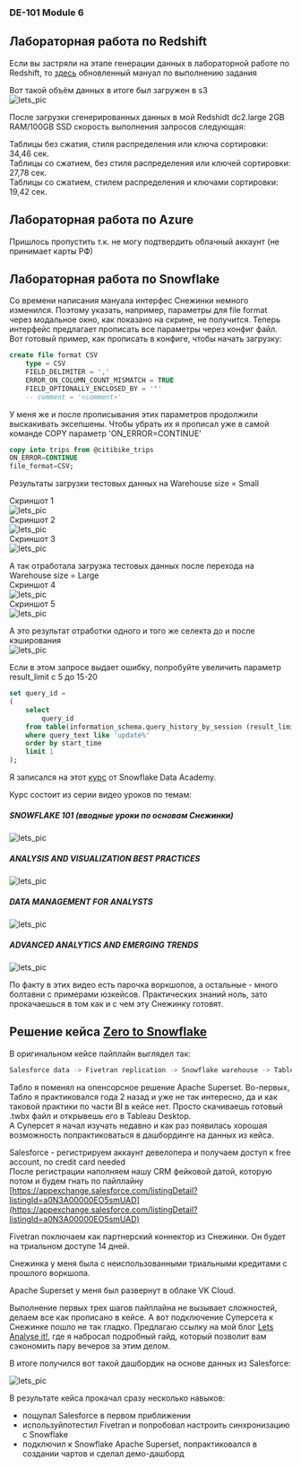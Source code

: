 ### DE-101 Module 6

## Лабораторная работа по Redshift

Если вы застряли на этапе генерации данных в лабораторной работе по Redshift, то [здесь](Generating_Datasets.md)
обновленный мануал по выполнению задания

Вот такой объём данных в итоге  был загружен в s3  
![lets_pic](/docs/images/S3-gen-data.jpg)

После загрузки сгенерированных данных в мой Redshidt dc2.large 2GB RAM/100GB SSD скорость выполнения запросов следующая:

Таблицы без сжатия, стиля распределения или ключа сортировки: 34,46 сек.  
Таблицы со сжатием, без стиля распределения или ключей сортировки: 27,78 сек.  
Таблицы со сжатием, стилем распределения и ключами сортировки: 19,42 сек.

## Лабораторная работа по Azure

Пришлось пропустить т.к. не могу подтвердить облачный аккаунт (не принимает карты РФ)

## Лабораторная работа по Snowflake

Со времени написания мануала интерфес Снежинки немного изменился. Поэтому указать, например, параметры для file format через модальное окно, как показано на скрине, не получится. Теперь интерфейс предлагает прописать все параметры через конфиг файл.
Вот готовый пример, как прописать в конфиге, чтобы начать загрузку:  

```sql
create file format CSV
    type = CSV
    FIELD_DELIMITER = ','
    ERROR_ON_COLUMN_COUNT_MISMATCH = TRUE
    FIELD_OPTIONALLY_ENCLOSED_BY = '"'
    -- comment = '<comment>'
```  
У меня же и после прописывания этих параметров продолжили выскакивать эксепшены. Чтобы убрать их я прописал уже в самой команде COPY параметр 'ON_ERROR=CONTINUE'   

```sql
copy into trips from @citibike_trips
ON_ERROR=CONTINUE
file_format=CSV;
```  
Результаты загрузки тестовых данных на Warehouse size = Small

Скриншот 1  
![lets_pic](/docs/images/snw_small_load1.jpg)  
Скриншот 2  
![lets_pic](/docs/images/snw_small_load2.jpg)  
Скриншот 3  
![lets_pic](/docs/images/snw_small_load3.jpg)   

А так отработала загрузка тестовых данных после перехода на  Warehouse size = Large  
Скриншот 4  
![lets_pic](/docs/images/snw_large_load1.jpg)  
Скриншот 5  
![lets_pic](/docs/images/snw_large_load2.jpg) 

А это результат отработки одного и того же селекта до и после кэширования  
![lets_pic](/docs/images/snw_cashing_speed.jpg) 

Если в этом запросе выдает ошибку, попробуйте увеличить параметр result_limit c 5 до 15-20  
```sql
set query_id =
(
    select 
        query_id 
    from table(information_schema.query_history_by_session (result_limit=>5))
    where query_text like 'update%' 
    order by start_time 
    limit 1
);
```  
Я записался на этот [курс](https://www.snowflake.com/data-cloud-academy-data-analysts/) от Snowflake Data Academy.  

Курс состоит из серии видео уроков по темам:  

##### SNOWFLAKE 101 (вводные уроки по основам Снежинки)  

![lets_pic](/docs/images/snowflake_cloud_academy-1.jpg)  

##### ANALYSIS AND VISUALIZATION BEST PRACTICES  

![lets_pic](/docs/images/snowflake_cloud_academy-2.jpg)  

##### DATA MANAGEMENT FOR ANALYSTS  

![lets_pic](/docs/images/snowflake_cloud_academy-3.jpg)  

##### ADVANCED ANALYTICS AND EMERGING TRENDS  

![lets_pic](/docs/images/snowflake_cloud_academy-4.jpg)  


По факту в этих видео есть парочка воркшопов, а остальные - много  болтавни с примерами юзкейсов. Практических знаний ноль, зато прокачаешься в том как и с чем эту Снежинку готовят.  


## Решение кейса [Zero to Snowflake](https://github.com/DecisiveData/ZeroToSnowflake)  

В оригинальном кейсе пайплайн выглядел так: 
```python
Salesforce data -> Fivetran replication -> Snowflake warehouse -> Tableau dashboards  
```
Табло я поменял на опенсорсное решение Apache Superset. Во-первых, Табло я практиковался года 2 назад и уже не так интересно, да и как таковой практики по части BI в кейсе нет. Просто скачиваешь готовый .twbx файл и открывешь его в Tableau Desktop.  
А Суперсет я начал изучать недавно и как раз появилась хорошая возможность попрактиковаться в дашбординге на данных из кейса.  

Salesforce - регистрируем аккаунт девелопера и получаем доступ к free account, no credit card needed  
После регистрации наполняем нашу CRM фейковой датой, которую потом и будем гнать по пайплайну  
[https://appexchange.salesforce.com/listingDetail?listingId=a0N3A00000EO5smUAD](https://appexchange.salesforce.com/listingDetail?listingId=a0N3A00000EO5smUAD)  

Fivetran поключаем как партнерский коннектор из Снежинки. Он будет на триальном доступе 14 дней.  

Снежинка у меня была с неиспользованными триальными кредитами с прошлого воркшопа.  

Apache Superset у меня был развернут в облаке VK Cloud.  

Выполнение первых трех шагов пайплайна не вызывает сложностей, делаем все как прописано в кейсе.
А вот подключение Суперсета к Снежинке пошло не так гладко. Предлагаю ссылку на мой блог [Lets Analyse it!](https://lets-analyse-it.blogspot.com/2022/08/apache-superset-snowflake.html), где я набросал подробный гайд, который позволит вам сэкономить пару вечеров за этим делом.  

В итоге получился вот такой дашбордик на основе данных из Salesforce:  

![lets_pic](/docs/images/sales_dashboard_superset.jpg)   

В результате кейса прокачал сразу несколько навыков:  

- пощупал Salesforce в первом приближении  
- используйпотестил Fivetran и попробовал настроить синхронизацию с Snowflake  
- подключил к Snowflake Apache Superset, попрактиковался в создании чартов и сделал демо-дашборд  








